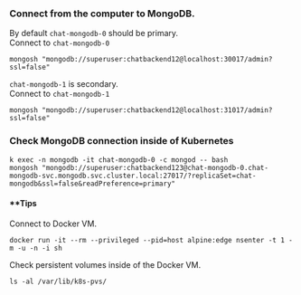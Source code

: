 ### Connect from the computer to MongoDB.
By default `chat-mongodb-0` should be primary.  
Connect to `chat-mongodb-0`
```
mongosh "mongodb://superuser:chatbackend12@localhost:30017/admin?ssl=false"
```
`chat-mongodb-1` is secondary.   
Connect to `chat-mongodb-1`
```
mongosh "mongodb://superuser:chatbackend12@localhost:31017/admin?ssl=false"
```

### Check MongoDB connection inside of Kubernetes
```
k exec -n mongodb -it chat-mongodb-0 -c mongod -- bash
mongosh "mongodb://superuser:chatbackend123@chat-mongodb-0.chat-mongodb-svc.mongodb.svc.cluster.local:27017/?replicaSet=chat-mongodb&ssl=false&readPreference=primary"
```


#### **Tips

Connect to Docker VM.

```
docker run -it --rm --privileged --pid=host alpine:edge nsenter -t 1 -m -u -n -i sh
```

Check persistent volumes inside of the Docker VM.
```
ls -al /var/lib/k8s-pvs/
```
